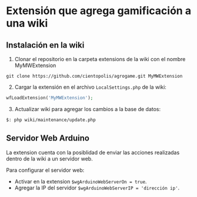 # Extensión que agrega gamificación a una wiki

## Instalación en la wiki

1. Clonar el repositorio en la carpeta extensions de la wiki con el nombre MyMWExtension

```git
git clone https://github.com/cientopolis/agrogame.git MyMWExtension
```

2. Cargar la extensión en el archivo `LocalSettings.php` de la wiki: 

```php
wfLoadExtension('MyMWExtension');
```

3. Actualizar wiki para agregar los cambios a la base de datos:

```bash
$: php wiki/maintenance/update.php
```
## Servidor Web Arduino

La extension cuenta con la posiblidad de enviar las acciones realizadas dentro de la wiki a un servidor web. 

Para configurar el servidor web:

 - Activar en la extension `$wgArduinoWebServerOn = true`.
 - Agregar la IP del servidor `$wgArduinoWebServerIP = 'dirección ip'`.

